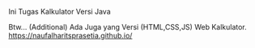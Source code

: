 Ini Tugas Kalkulator Versi Java





Btw... (Additional)
Ada Juga yang Versi (HTML,CSS,JS) Web Kalkulator.
https://naufalharitsprasetia.github.io/
